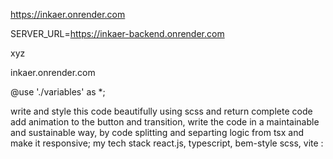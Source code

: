 https://inkaer.onrender.com

SERVER_URL=https://inkaer-backend.onrender.com

xyz

inkaer.onrender.com

@use './variables' as *; 


write and style this code beautifully using scss and return complete code add animation to the button and transition, write the code in a maintainable and sustainable way,  by code splitting and separting logic from tsx and make it responsive; my tech stack react.js, typescript, bem-style scss, vite : 


